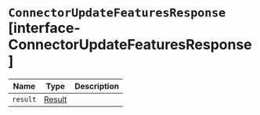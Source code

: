 # `ConnectorUpdateFeaturesResponse` [interface-ConnectorUpdateFeaturesResponse]

| Name | Type | Description |
| - | - | - |
| `result` | [Result](./Result.md) | &nbsp; |
